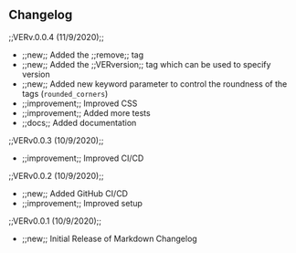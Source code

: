 ## Changelog

;;VERv.0.0.4 (11/9/2020);;

- ;;new;; Added the ;;remove;; tag
- ;;new;; Added the ;;VERversion;; tag which can be used to specify version
- ;;new;; Added new keyword parameter to control the roundness of the tags (`rounded_corners`)
- ;;improvement;; Improved CSS
- ;;improvement;; Added more tests
- ;;docs;; Added documentation

;;VERv0.0.3 (10/9/2020);;

- ;;improvement;; Improved CI/CD

;;VERv0.0.2 (10/9/2020);;

- ;;new;; Added GitHub CI/CD
- ;;improvement;; Improved setup

;;VERv0.0.1 (10/9/2020);;

- ;;new;; Initial Release of Markdown Changelog
